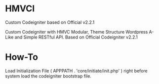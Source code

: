 # HMVCI
Custom Codeigniter based on Official v2.2.1

Custom Codeigniter with HMVC Modular, Theme Structure Wordpress A-Like and Simple RESTful API. Based on Official Codeigniter v2.2.1

How-To
==============================
Load Initialization File ( APPPATH . 'core/initiate/init.php' )
right before system load the codeigniter bootstrap file.
